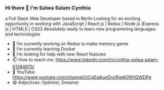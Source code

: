 ### Hi there 👋 I'm Salwa Salam Cynthia

a Full Stack Web Developer based in Berlin
Looking for an exciting opportunity in working with JavaScript | React js | Redux | Node js |Express js | HTML5 | CSS3
Absolutely ready to learn new programming languages and technologies

- 🔭 I’m currently working on Redux to make memory game
- 🌱 I’m currently learning Docker
- 🤔 I’m looking for help with new React features
- 📫 How to reach me: https://www.linkedin.com/in/cynthia-salwa-salam-61394975/
- 🔭 YouTube: https://www.youtube.com/channel/UCgEwAunDvcRgsK09YiQWDPg
- 😄 Adjectives: Optimist, Dreamer

